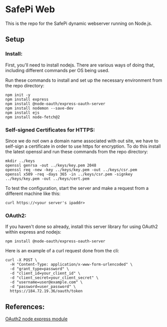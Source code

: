 # SafePi Web
This is the repo for the SafePi dynamic webserver running on Node.js. 

## Setup
### Install:
First, you'll need to install nodejs. There are various ways of doing that, including different commands per OS being used. 

Run these commands to install and set up the necessary environment from the repo directory:
```
npm init -y
npm install express
npm install @node-oauth/express-oauth-server
npm install nodemon --save-dev
npm install ejs
npm install node-fetch@2
```
### Self-signed Certificates for HTTPS:
Since we do not own a domain name associated with out site, we have to self-sign a certificate in order to use https for encryption. To do this install the latest openssl and run these commands from the repo directory:
```
mkdir ../keys
openssl genrsa -out ../keys/key.pem 2048
openssl req -new -key ../keys/key.pem -out ../keys/csr.pem
openssl x509 -req -days 365 -in ../keys/csr.pem -signkey ../keys/key.pem -out ../keys/cert.pem
```

To test the configuration, start the server and make a request from a different machine like this:
```
curl https://<your server's ipaddr>
```
### OAuth2:
If you haven't done so already, install this server library for using OAuth2 within express and nodejs:
```
npm install @node-oauth/express-oauth-server
```
Here is an example of a curl request done from the cli:
```
curl -X POST \
  -H "Content-Type: application/x-www-form-urlencoded" \
  -d "grant_type=password" \
  -d "client_id=your_client_id" \
  -d "client_secret=your_client_secret" \
  -d "username=user@example.com" \
  -d "password=user_password" \
  https://184.72.19.36/oauth/token

```

## References:
[OAuth2 node express module](https://github.com/node-oauth/node-oauth2-server?tab=readme-ov-file)